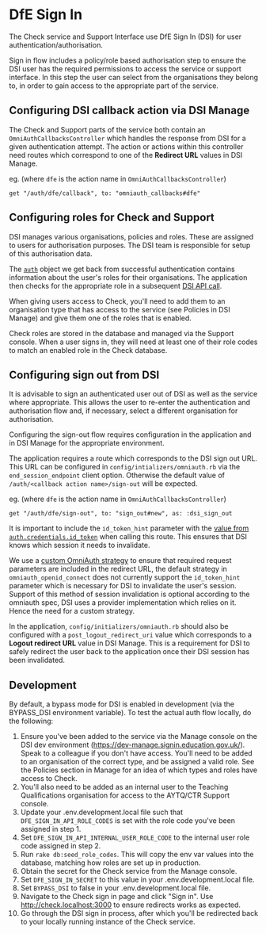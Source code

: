 # DfE Sign In

The Check service and Support Interface use DfE Sign In (DSI) for user authentication/authorisation.

Sign in flow includes a policy/role based authorisation step to ensure the DSI user has the required permissions to access the service or support interface. In this step the user can select from the organisations they belong to, in order to gain access to the appropriate part of the service.

## Configuring DSI callback action via DSI Manage

The Check and Support parts of the service both contain an `OmniAuthCallbacksController` which handles the response from DSI for a given authentication attempt.
The action or actions within this controller need routes which correspond to one of the **Redirect URL** values in DSI Manage.

eg. (where `dfe` is the action name in `OmniAuthCallbacksController`)

```
get "/auth/dfe/callback", to: "omniauth_callbacks#dfe"
```

## Configuring roles for Check and Support

DSI manages various organisations, policies and roles. These are assigned to users for authorisation purposes.
The DSI team is responsible for setup of this authorisation data.

The [`auth`](https://github.com/DFE-Digital/access-your-teaching-qualifications/blob/b670911dff04bb857680260ce8ec9e63bec5ab4f/app/controllers/check_records/omniauth_callbacks_controller.rb#L25) object we get back from successful authentication contains information about the user's roles for their organisations.
The application then checks for the appropriate role in a subsequent [DSI API call](https://github.com/DFE-Digital/login.dfe.public-api#get-user-access-to-service).

When giving users access to Check, you'll need to add them to an organisation type that has access to the service (see Policies in DSI Manage) and give them one of the roles that is enabled.

Check roles are stored in the database and managed via the Support console. When a user signs in, they will need at least one of their role codes to match an enabled role in the Check database.

## Configuring sign out from DSI

It is advisable to sign an authenticated user out of DSI as well as the service where appropriate. This allows the user to re-enter the authentication and authorisation flow and, if necessary, select a different organisation for authorisation.

Configuring the sign-out flow requires configuration in the application and in DSI Manage for the appropriate environment.

The application requires a route which corresponds to the DSI sign out URL. This URL can be configured in `config/intializers/omniauth.rb` via the `end_session_endpoint` client option. Otherwise the default value of `/auth/<callback action name>/sign-out` will be expected.

eg. (where `dfe` is the action name in `OmniAuthCallbacksController`)

```
get "/auth/dfe/sign-out", to: "sign_out#new", as: :dsi_sign_out
```

It is important to include the `id_token_hint` parameter with the [value from `auth.credentials.id_token`](https://github.com/DFE-Digital/access-your-teaching-qualifications/blob/56c30c2f7cda396b0da5004c2659be1ba09ca241/app/controllers/check_records/omniauth_callbacks_controller.rb#L20) when calling this route. This ensures that DSI knows which session it needs to invalidate.

We use a [custom OmniAuth strategy](https://github.com/DFE-Digital/access-your-teaching-qualifications/blob/56c30c2f7cda396b0da5004c2659be1ba09ca241/lib/omniauth/strategies/dfe_openid_connect.rb) to ensure that required request parameters are included in the redirect URL, the default strategy in `omniauth_openid_connect` does not currently support the `id_token_hint` parameter which is necessary for DSI to invalidate the user's session. Support of this method of session invalidation is optional according to the omniauth spec, DSI uses a provider implementation which relies on it. Hence the need for a custom strategy.

In the application, `config/initializers/omniauth.rb` should also be configured with a `post_logout_redirect_uri` value which corresponds to a **Logout redirect URL** value in DSI Manage. This is a requirement for DSI to safely redirect the user back to the application once their DSI session has been invalidated.

## Development

By default, a bypass mode for DSI is enabled in development (via the BYPASS_DSI environment variable). To test the actual auth flow locally, do the following:

1. Ensure you've been added to the service via the Manage console on the DSI dev environment (https://dev-manage.signin.education.gov.uk/). Speak to a colleague if you don't have access. You'll need to be added to an organisation of the correct type, and be assigned a valid role. See the Policies section in Manage for an idea of which types and roles have access to Check.
2. You'll also need to be added as an internal user to the Teaching Qualifications organisation for access to the AYTQ/CTR Support console.
3. Update your .env.development.local file such that `DFE_SIGN_IN_API_ROLE_CODES` is set with the role code you've been assigned in step 1.
4. Set `DFE_SIGN_IN_API_INTERNAL_USER_ROLE_CODE` to the internal user role code assigned in step 2.
5. Run `rake db:seed_role_codes`. This will copy the env var values into the database, matching how roles are set up in production.
6. Obtain the secret for the Check service from the Manage console.
7. Set `DFE_SIGN_IN_SECRET` to this value in your .env.development.local file.
8. Set `BYPASS_DSI` to false in your .env.development.local file.
9. Navigate to the Check sign in page and click "Sign in". Use http://check.localhost:3000 to ensure redirects works as expected.
10. Go through the DSI sign in process, after which you'll be redirected back to your locally running instance of the Check service.
